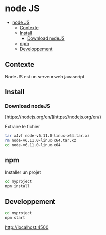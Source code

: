 # node JS

<!-- TOC -->

- [node JS](#node-js)
    - [Contexte](#contexte)
    - [Install](#install)
        - [Download nodeJS](#download-nodejs)
    - [npm](#npm)
    - [Developpement](#developpement)

<!-- /TOC -->

## Contexte
Node JS est un serveur web javascript

## Install 
### Download nodeJS

[https://nodejs.org/en/](https://nodejs.org/en/)

Extraire le fichier
```bash
tar xJvf node-v6.11.0-linux-x64.tar.xz
rm node-v6.11.0-linux-x64.tar.xz
cd node-v6.11.0-linux-x64
```

## npm

Installer un projet
```bash
cd myproject
npm install
```


## Developpement
```bash
cd myproject
npm start
```

[http://localhost:4500](http://localhost:4500)




